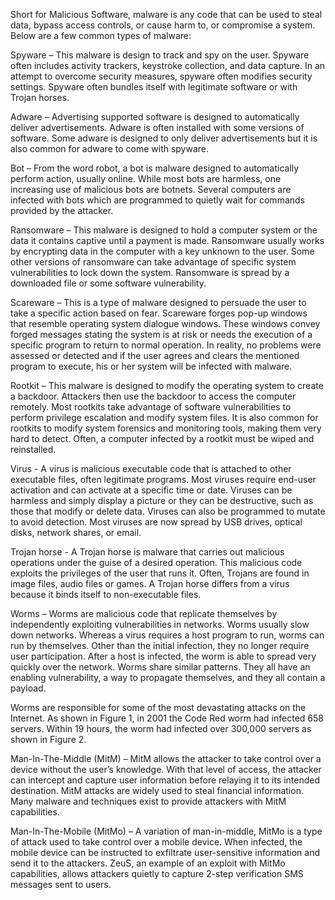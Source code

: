 Short for Malicious Software, malware is any code that can be used to steal data, bypass access controls, or cause harm to, or compromise a system. Below are a few common types of malware:

Spyware – This malware is design to track and spy on the user. Spyware often includes activity trackers, keystroke collection, and data capture. In an attempt to overcome security measures, spyware often modifies security settings. Spyware often bundles itself with legitimate software or with Trojan horses.

Adware – Advertising supported software is designed to automatically deliver advertisements. Adware is often installed with some versions of software. Some adware is designed to only deliver advertisements but it is also common for adware to come with spyware.

Bot – From the word robot, a bot is malware designed to automatically perform action, usually online. While most bots are harmless, one increasing use of malicious bots are botnets. Several computers are infected with bots which are programmed to quietly wait for commands provided by the attacker.

Ransomware – This malware is designed to hold a computer system or the data it contains captive until a payment is made. Ransomware usually works by encrypting data in the computer with a key unknown to the user. Some other versions of ransomware can take advantage of specific system vulnerabilities to lock down the system. Ransomware is spread by a downloaded file or some software vulnerability.

Scareware – This is a type of malware designed to persuade the user to take a specific action based on fear. Scareware forges pop-up windows that resemble operating system dialogue windows. These windows convey forged messages stating the system is at risk or needs the execution of a specific program to return to normal operation. In reality, no problems were assessed or detected and if the user agrees and clears the mentioned program to execute, his or her system will be infected with malware.

Rootkit – This malware is designed to modify the operating system to create a backdoor. Attackers then use the backdoor to access the computer remotely. Most rootkits take advantage of software vulnerabilities to perform privilege escalation and modify system files. It is also common for rootkits to modify system forensics and monitoring tools, making them very hard to detect. Often, a computer infected by a rootkit must be wiped and reinstalled.

Virus - A virus is malicious executable code that is attached to other executable files, often legitimate programs. Most viruses require end-user activation and can activate at a specific time or date. Viruses can be harmless and simply display a picture or they can be destructive, such as those that modify or delete data. Viruses can also be programmed to mutate to avoid detection. Most viruses are now spread by USB drives, optical disks, network shares, or email.

Trojan horse - A Trojan horse is malware that carries out malicious operations under the guise of a desired operation. This malicious code exploits the privileges of the user that runs it. Often, Trojans are found in image files, audio files or games. A Trojan horse differs from a virus because it binds itself to non-executable files.

Worms – Worms are malicious code that replicate themselves by independently exploiting vulnerabilities in networks. Worms usually slow down networks. Whereas a virus requires a host program to run, worms can run by themselves. Other than the initial infection, they no longer require user participation. After a host is infected, the worm is able to spread very quickly over the network. Worms share similar patterns. They all have an enabling vulnerability, a way to propagate themselves, and they all contain a payload.

Worms are responsible for some of the most devastating attacks on the Internet. As shown in Figure 1, in 2001 the Code Red worm had infected 658 servers. Within 19 hours, the worm had infected over 300,000 servers as shown in Figure 2.

Man-In-The-Middle (MitM) – MitM allows the attacker to take control over a device without the user’s knowledge. With that level of access, the attacker can intercept and capture user information before relaying it to its intended destination. MitM attacks are widely used to steal financial information. Many malware and techniques exist to provide attackers with MitM capabilities.

Man-In-The-Mobile (MitMo) – A variation of man-in-middle, MitMo is a type of attack used to take control over a mobile device. When infected, the mobile device can be instructed to exfiltrate user-sensitive information and send it to the attackers. ZeuS, an example of an exploit with MitMo capabilities, allows attackers quietly to capture 2-step verification SMS messages sent to users.
